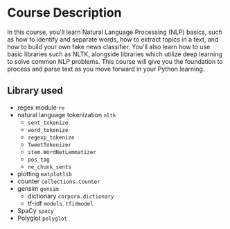 # Course Description #

In this course, you'll learn Natural Language Processing (NLP) basics, such as how to identify and separate words, how to extract topics in a text, and how to build your own fake news classifier. You'll also learn how to use basic libraries such as NLTK, alongside libraries which utilize deep learning to solve common NLP problems. This course will give you the foundation to process and parse text as you move forward in your Python learning.

## Library used ##
* regex module `re`
* natural language tokenization `nltk`
   * `sent_tokenize` 
   * `word_tokenize`
   * `regexp_tokenize`
   * `TweetTokenizer`
   * `stem.WordNetLemmatizer`
   * `pos_tag`
   * `ne_chunk_sents`
* plotting `matplotlib`
* counter `collections.Counter`
* gensim `gensim`
   * dictionary `corpora.dictionary`
   * tf-idf `models.tfidmodel`
* SpaCy `spacy`
* Polyglot `polyglot`